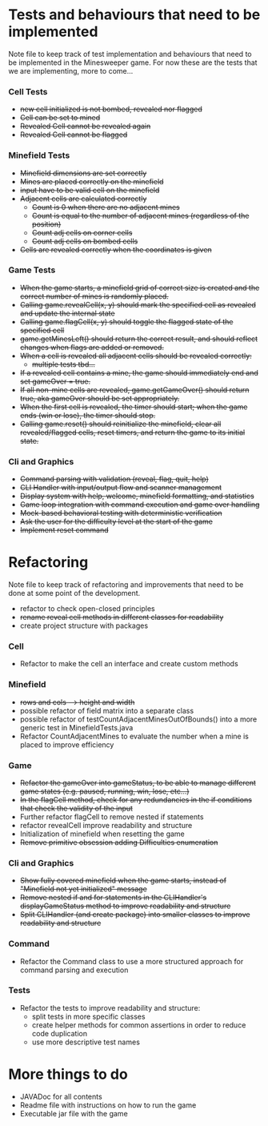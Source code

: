 # Tests and behaviours that need to be implemented

Note file to keep track of test implementation and behaviours that need to be implemented in the Minesweeper game.
For now these are the tests that we are implementing, more to come...

### Cell Tests
- ~~new cell initialized is not bombed, revealed nor flagged~~
- ~~Cell can be set to mined~~
- ~~Revealed Cell cannot be revealed again~~
- ~~Revealed Cell cannot be flagged~~

### Minefield Tests
- ~~Minefield dimensions are set correctly~~
- ~~Mines are placed correctly on the minefield~~
- ~~input have to be valid cell on the minefield~~
- ~~Adjacent cells are calculated correctly~~
    - ~~Count is 0 when there are no adjacent mines~~
    - ~~Count is equal to the number of adjacent mines (regardless of the position)~~
    -  ~~Count adj cells on corner cells~~
    - ~~Count adj cells on bombed cells~~
- ~~Cells are revealed correctly when the coordinates is given~~

### Game Tests
- ~~When the game starts, a minefield grid of correct size is created and the correct number of mines is randomly placed.~~
- ~~Calling game.revealCell(x, y) should mark the specified cell as revealed and update the internal state~~
- ~~Calling game.flagCell(x, y) should toggle the flagged state of the specified cell~~
- ~~game.getMinesLeft() should return the correct result, and should reflect changes when flags are added or removed.~~
- ~~When a cell is revealed all adjacent cells should be revealed correctly:~~
  - ~~multiple tests tbd...~~
- ~~If a revealed cell contains a mine, the game should immediately end and set gameOver = true.~~
- ~~If all non-mine cells are revealed, game.getGameOver() should return true, aka gameOver should be set appropriately.~~
- ~~When the first cell is revealed, the timer should start; when the game ends (win or lose), the timer should stop.~~
- ~~Calling game.reset() should reinitialize the minefield, clear all revealed/flagged cells, reset timers, and return the game to its initial state.~~

### Cli and Graphics
- ~~Command parsing with validation (reveal, flag, quit, help)~~
- ~~CLI Handler with input/output flow and scanner management~~
- ~~Display system with help, welcome, minefield formatting, and statistics~~
- ~~Game loop integration with command execution and game over handling~~
- ~~Mock-based behavioral testing with deterministic verification~~
- ~~Ask the user for the difficulty level at the start of the game~~
- ~~Implement reset command~~

# Refactoring

Note file to keep track of refactoring and improvements that need to be done at some point of the development.

- refactor to check open-closed principles
- ~~rename reveal cell methods in different classes for readability~~
- create project structure with packages


### Cell
- Refactor to make the cell an interface and create custom methods

### Minefield
- ~~rows and cols --> height and width~~
- possible refactor of field matrix into a separate class
- possible refactor of testCountAdjacentMinesOutOfBounds() into a more generic test in MinefieldTests.java
- Refactor CountAdjacentMines to evaluate the number when a mine is placed to improve efficiency

### Game
- ~~Refactor the gameOver into gameStatus, to be able to manage different game states (e.g. paused, running, win, lose, etc...)~~
- ~~In the flagCell method, check for any redundancies in the if conditions that check the validity of the input~~
- Further refactor flagCell to remove nested if statements
- refactor revealCell improve readability and structure
- Initialization of minefield when resetting the game
- ~~Remove primitive obsession adding Difficulties enumeration~~

### Cli and Graphics
- ~~Show fully covered minefield when the game starts, instead of "Minefield not yet initialized" message~~
- ~~Remove nested if and for statements in the CLIHandler's displayGameStatus method to improve readability and structure~~
- ~~Split CLIHandler (and create package) into smaller classes to improve readability and structure~~

### Command
- Refactor the Command class to use a more structured approach for command parsing and execution

### Tests
- Refactor the tests to improve readability and structure:
  - split tests in more specific classes
  - create helper methods for common assertions in order to reduce code duplication
  - use more descriptive test names

# More things to do
- JAVADoc for all contents
- Readme file with instructions on how to run the game
- Executable jar file with the game